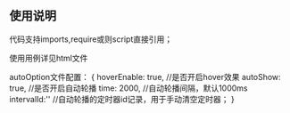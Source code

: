 ## 使用说明 ##
代码支持imports,require或则script直接引用；

使用用例详见html文件

 autoOption文件配置：
 {
     hoverEnable: true, //是否开启hover效果
     autoShow: true,  //是否开启自动轮播
     time: 2000,  //自动轮播间隔，默认1000ms
     intervalId:''  //自动轮播的定时器id记录，用于手动清空定时器；
 }
